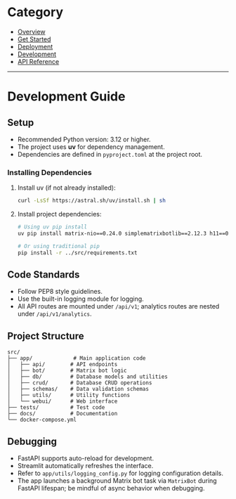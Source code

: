 # Category
* [Overview](./overview.md)
* [Get Started](./get-started.md)
* [Deployment](./deployment.md)
* [Development](./development.md)
* [API Reference](./reference/api-reference.md)

---


# Development Guide

## Setup

- Recommended Python version: 3.12 or higher.
- The project uses **uv** for dependency management.
- Dependencies are defined in `pyproject.toml` at the project root.

### Installing Dependencies

1. Install uv (if not already installed):
   ```bash
   curl -LsSf https://astral.sh/uv/install.sh | sh
   ```

2. Install project dependencies:
   ```bash
   # Using uv pip install
   uv pip install matrix-nio==0.24.0 simplematrixbotlib==2.12.3 h11==0.14.0 httpcore==0.17.3 fastapi==0.115.12 uvicorn==0.34.2 sqlalchemy==2.0.40 python-multipart==0.0.20 pydantic==2.11.4 email-validator==2.2.0 pytest==8.3.5 python-dotenv==1.1.0 backoff==2.2.1 groq streamlit==1.45.0 pandas==2.2.3 requests==2.32.3 humanize==4.12.3 plotly==5.20.0 wordcloud==1.9.3 jieba==0.42.1 networkx==3.2.1 matplotlib==3.8.0 scipy==1.12.0
   
   # Or using traditional pip
   pip install -r ../src/requirements.txt
   ```

## Code Standards

- Follow PEP8 style guidelines.
- Use the built-in logging module for logging.
 - All API routes are mounted under `/api/v1`; analytics routes are nested under `/api/v1/analytics`.

## Project Structure

```
src/
├── app/             # Main application code
│   ├── api/        # API endpoints
│   ├── bot/        # Matrix bot logic
│   ├── db/         # Database models and utilities
│   ├── crud/       # Database CRUD operations
│   ├── schemas/    # Data validation schemas
│   ├── utils/      # Utility functions
│   └── webui/      # Web interface
├── tests/          # Test code
├── docs/           # Documentation
└── docker-compose.yml
```

## Debugging

- FastAPI supports auto-reload for development.
- Streamlit automatically refreshes the interface.
- Refer to `app/utils/logging_config.py` for logging configuration details.
 - The app launches a background Matrix bot task via `MatrixBot` during FastAPI lifespan; be mindful of async behavior when debugging.
